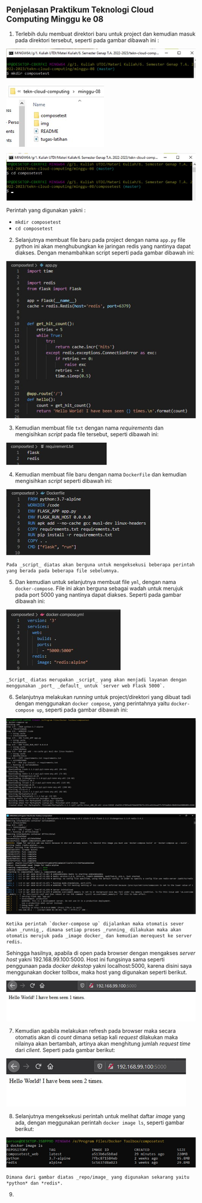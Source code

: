 
## Penjelasan Praktikum Teknologi Cloud Computing Minggu ke 08

1. Terlebih dulu membuat direktori baru untuk project dan kemudian masuk pada direktori tersebut, seperti pada gambar dibawah ini :


![](img/img1.jpg)

![](img/img2.jpg)

![](img/img3.jpg)

Perintah yang digunakan yakni :
* `mkdir composetest`
* `cd composetest`

2. Selanjutnya membuat file baru pada project dengan nama `app.py` file python ini akan menghubungkan ke jaringan redis yang nantinya dapat diakses. Dengan menambahkan script seperti pada gambar dibawah ini:

![](img/img4.jpg)

3. Kemudian membuat file `txt` dengan nama _requirements_ dan mengisihkan _script_ pada file tersebut, seperti dibawah ini:

![](img/img5.jpg)

4. Kemudian membuat file baru dengan nama `DockerFile` dan kemudian mengisihkan _script_ seperti dibawah ini:

![](img/img6.jpg)

    Pada _script_ diatas akan berguna untuk mengeksekusi beberapa perintah yang berada pada beberapa file sebelumnya.

5. Dan kemudian untuk selanjutnya membuat file `yml`, dengan nama `docker-compose`. File ini akan berguna sebagai wadah untuk merujuk pada port 5000 yang nantinya dapat diakses. Seperti pada gambar dibawah ini:

![](img/img7.jpg)

    _Script_ diatas merupakan _script_ yang akan menjadi layanan dengan menggunakan _port_ _default_ untuk `server web Flask 5000`.

6. Selanjutnya melakukan _running_ untuk project/direktori yang dibuat tadi dengan menggunakan `docker compose`, yang perintahnya yaitu `docker-compose up`, seperti pada gambar dibawah ini:

![](img/img8.jpg)

![](img/img9.jpg)

    Ketika perintah `docker-compose up` dijalankan maka otomatis sever akan _runnig_, dimana setiap proses _running_ dilakukan maka akan otomatis merujuk pada _image docker_ dan kemudian merequest ke server redis.

Sehingga hasilnya, apabila di open pada browser dengan mengakses _server host_ yakni 192.168.99.100:5000. Host ini fungsinya sama seperti penggunaan pada _docker dekstop_ yakni localhost:5000, karena disini saya menggunakan docker tollbox, maka host yang digunakan seperti berikut.

![](img/img10.jpg)

7. Kemudian apabila melakukan refresh pada browser maka secara otomatis akan di _count_ dimana setiap kali _request_ dilakukan maka nilainya akan bertambah, artinya akan menghitung jumlah _request time_ dari _client_. Seperti pada gambar berikut:

![](img/img11.jpg)

8. Selanjutnya mengeksekusi perintah untuk melihat daftar _image_ yang ada, dengan meggunakan perintah `docker image ls`, seperti gambar berikut:

![](img/img12.jpg)

    Dimana dari gambar diatas _repo/image_ yang digunakan sekarang yaitu *python* dan *redis*.

9. 

